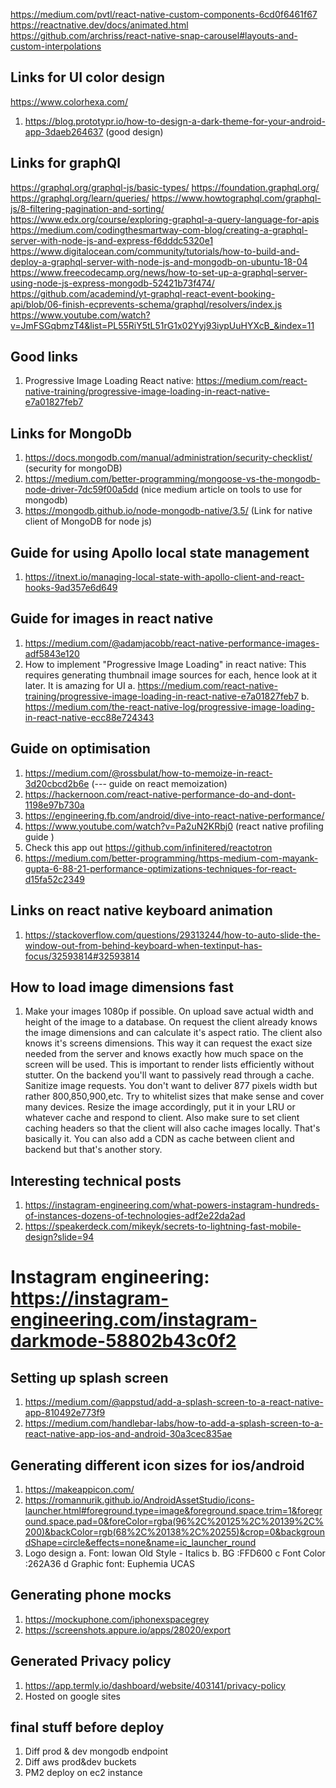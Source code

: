 https://medium.com/pvtl/react-native-custom-components-6cd0f6461f67
https://reactnative.dev/docs/animated.html
https://github.com/archriss/react-native-snap-carousel#layouts-and-custom-interpolations

## Links for UI color design
https://www.colorhexa.com/
1. https://blog.prototypr.io/how-to-design-a-dark-theme-for-your-android-app-3daeb264637 (good design)


## Links for graphQl
https://graphql.org/graphql-js/basic-types/
https://foundation.graphql.org/
https://graphql.org/learn/queries/
https://www.howtographql.com/graphql-js/8-filtering-pagination-and-sorting/
https://www.edx.org/course/exploring-graphql-a-query-language-for-apis
https://medium.com/codingthesmartway-com-blog/creating-a-graphql-server-with-node-js-and-express-f6dddc5320e1
https://www.digitalocean.com/community/tutorials/how-to-build-and-deploy-a-graphql-server-with-node-js-and-mongodb-on-ubuntu-18-04
https://www.freecodecamp.org/news/how-to-set-up-a-graphql-server-using-node-js-express-mongodb-52421b73f474/
https://github.com/academind/yt-graphql-react-event-booking-api/blob/06-finish-ecprevents-schema/graphql/resolvers/index.js
https://www.youtube.com/watch?v=JmFSGqbmzT4&list=PL55RiY5tL51rG1x02Yyj93iypUuHYXcB_&index=11


## Good links
1. Progressive Image Loading React native: https://medium.com/react-native-training/progressive-image-loading-in-react-native-e7a01827feb7


## Links for MongoDb
1. https://docs.mongodb.com/manual/administration/security-checklist/ (security for mongoDB)
2. https://medium.com/better-programming/mongoose-vs-the-mongodb-node-driver-7dc59f00a5dd  (nice medium article on tools to use for mongodb)
3. https://mongodb.github.io/node-mongodb-native/3.5/ (Link for native client of MongoDB for node js)


## Guide for using Apollo local state management
1. https://itnext.io/managing-local-state-with-apollo-client-and-react-hooks-9ad357e6d649


## Guide for images in react native
1. https://medium.com/@adamjacobb/react-native-performance-images-adf5843e120
2. How to implement "Progressive Image Loading" in react native:
    This requires generating thumbnail image sources for each, hence look at it later. It is amazing for UI
    a. https://medium.com/react-native-training/progressive-image-loading-in-react-native-e7a01827feb7
    b. https://medium.com/the-react-native-log/progressive-image-loading-in-react-native-ecc88e724343
    
## Guide on optimisation
1. https://medium.com/@rossbulat/how-to-memoize-in-react-3d20cbcd2b6e (--- guide on react memoization)
2. https://hackernoon.com/react-native-performance-do-and-dont-1198e97b730a
3. https://engineering.fb.com/android/dive-into-react-native-performance/
4. https://www.youtube.com/watch?v=Pa2uN2KRbj0 (react native profiling guide
)
5. Check this app out https://github.com/infinitered/reactotron
6. https://medium.com/better-programming/https-medium-com-mayank-gupta-6-88-21-performance-optimizations-techniques-for-react-d15fa52c2349

## Links on react native keyboard animation
1. https://stackoverflow.com/questions/29313244/how-to-auto-slide-the-window-out-from-behind-keyboard-when-textinput-has-focus/32593814#32593814


## How to load image dimensions fast
1. Make your images 1080p if possible. On upload save actual width and height of the image to a database. On request the client already knows the image dimensions and can calculate it's aspect ratio. The client also knows it's screens dimensions. This way it can request the exact size needed from the server and knows exactly how much space on the screen will be used. This is important to render lists efficiently without stutter. On the backend you'll want to passively read through a cache. Sanitize image requests. You don't want to deliver 877 pixels width but rather 800,850,900,etc. Try to whitelist sizes that make sense and cover many devices. Resize the image accordingly, put it in your LRU or whatever cache and respond to client. Also make sure to set client caching headers so that the client will also cache images locally. That's basically it. You can also add a CDN as cache between client and backend but that's another story.


## Interesting technical posts
1. https://instagram-engineering.com/what-powers-instagram-hundreds-of-instances-dozens-of-technologies-adf2e22da2ad
2. https://speakerdeck.com/mikeyk/secrets-to-lightning-fast-mobile-design?slide=94

# Instagram engineering: https://instagram-engineering.com/instagram-darkmode-58802b43c0f2

## Setting up splash screen
1. https://medium.com/@appstud/add-a-splash-screen-to-a-react-native-app-810492e773f9
2. https://medium.com/handlebar-labs/how-to-add-a-splash-screen-to-a-react-native-app-ios-and-android-30a3cec835ae

## Generating different icon sizes for ios/android
1. https://makeappicon.com/
2. https://romannurik.github.io/AndroidAssetStudio/icons-launcher.html#foreground.type=image&foreground.space.trim=1&foreground.space.pad=0&foreColor=rgba(96%2C%20125%2C%20139%2C%200)&backColor=rgb(68%2C%20138%2C%20255)&crop=0&backgroundShape=circle&effects=none&name=ic_launcher_round
3. Logo design
    a. Font: Iowan Old Style - Italics
    b. BG :FFD600
    c Font Color :262A36
    d Graphic font: Euphemia UCAS

## Generating phone mocks
1. https://mockuphone.com/iphonexspacegrey
2. https://screenshots.appure.io/apps/28020/export

## Generated Privacy policy
1. https://app.termly.io/dashboard/website/403141/privacy-policy
2. Hosted on google sites

## final stuff before deploy
1. Diff prod & dev mongodb endpoint
2. Diff aws prod&dev buckets
3. PM2 deploy on ec2 instance
